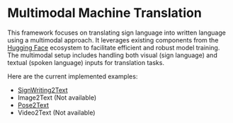 # Multimodal Machine Translation

This framework focuses on translating sign language into written language using a multimodal approach. It leverages existing components from the [Hugging Face](https://huggingface.co/) ecosystem to facilitate efficient and robust model training. The multimodal setup includes handling both visual (sign language) and textual (spoken language) inputs for translation tasks.

Here are the current implemented examples:

- [SignWriting2Text](/examples/multimodal_translation/signwriting2text_translation/)
- Image2Text (Not available)
- [Pose2Text](/examples/multimodal_translation/pose2text_translation/)
- Video2Text (Not available)



